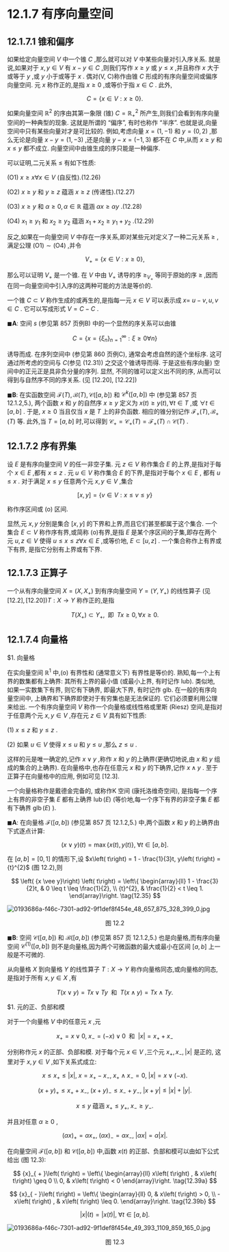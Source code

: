 # 12.1.7 有序向量空间

## 12.1.7.1 锥和偏序

如果给定向量空间 $V$ 中一个锥 $C$ ,那么就可以对 $V$ 中某些向量对引入序关系. 就是说,如果对于 $x, y \in  V$ 有 $x - y \in  C$ ,则我们写作 $x \geq  y$ 或 $y \leq  x$ ,并且称作 $x$ 大于或等于 $y$ ,或 $y$ 小于或等于 $x$ . 偶对(V, C)称作由锥 $C$ 形成的有序向量空间或偏序向量空间. 元 $x$ 称作正的,是指 $x \geq  0$ ,或等价于指 $x \in  C$ . 此外,

$$
C = \{ x \in  V : x \geq  0\} . \tag{12.25}
$$

如果向量空间 ${\mathbb{R}}^{2}$ 的序由其第一象限 (锥) $C = {\mathbb{R}}_{ + }^{2}$ 所产生,则我们会看到有序向量空间的一种典型的现象. 这就是所谓的 “偏序”, 有时也称作 “半序”. 也就是说,向量空间中只有某些向量对才是可比较的. 例如,考虑向量 $x = \left( {1, - 1}\right)$ 和 $y = \left( {0,2}\right)$ ,那么无论是向量 $x - y = \left( {1, - 3}\right)$ ,还是向量 $y - x = \left( {-1,3}\right)$ 都不在 $C$ 中,从而 $x \geq  y$ 和 $x \leq  y$ 都不成立. 向量空间中由锥生成的序只能是一种偏序.

可以证明,二元关系 $\leq$ 有如下性质:

(O1) $x \geq  x\forall x \in  V$ (自反性).(12.26)

(O2) $x \geq  y$ 和 $y \geq  z$ 蕴涵 $x \geq  z$ (传递性).(12.27)

(O3) $x \geq  y$ 和 $\alpha  \geq  0,\alpha  \in  \mathbb{R}$ 蕴涵 ${\alpha x} \geq  {\alpha y}$ .(12.28)

(O4) ${x}_{1} \geq  {y}_{1}$ 和 ${x}_{2} \geq  {y}_{2}$ 蕴涵 ${x}_{1} + {x}_{2} \geq  {y}_{1} + {y}_{2}$ .(12.29)

反之,如果在一向量空间 $V$ 中存在一序关系,即对某些元对定义了一种二元关系 $\geq$ ,满足公理 $\left( {\mathrm{O}1}\right)  \sim  \left( {\mathrm{O}4}\right)$ ,并令

$$
{V}_{ + } = \{ x \in  V : x \geq  0\} , \tag{12.30}
$$

那么可以证明 ${V}_{ + }$ 是一个锥. 在 $V$ 中由 ${V}_{ + }$ 诱导的序 ${ \geq  }_{{V}_{ + }}$ 等同于原始的序 $\geq$ ,因而在同一向量空间中引入序的这两种可能的方法是等价的.

一个锥 $C \subset  V$ 称作生成的或再生的,是指每一元 $x \in  V$ 可以表示成 $x =$ $u - v, u, v \in  C$ . 它可以写成形式 $V = C - C$ .

$\blacksquare \mathbf{A}$: 空间 $s$ (参见第 857 页例B) 中的一个显然的序关系可以由锥

$$
C = \left\{  {x = {\left\{  {\xi }_{n}\right\}  }_{n = 1}^{\infty } : \xi  \geq  0\forall n}\right\}   \tag{12.31}
$$

诱导而成. 在序列空间中 (参见第 860 页例C), 通常会考虑自然的逐个坐标序. 这可通过所考虑的空间与 $C\left( \text{参见 (12.31)) 之交这个锥诱导而得. 于是这些有序向量}\right)$ 空间中的正元正是具非负分量的序列. 显然, 不同的锥可以定义出不同的序, 从而可以得到与自然序不同的序关系. (见 [12.20], [12.22])

$\blacksquare \mathbf{B}$: 在实函数空间 $\mathcal{F}\left( T\right) ,\mathcal{B}\left( T\right) ,\mathcal{C}\left( \left\lbrack  {a, b}\right\rbrack  \right)$ 和 ${\mathcal{C}}^{k}\left( \left\lbrack  {a, b}\right\rbrack  \right)$ 中 (参见第 857 页 12.1.2,5.), 两个函数 $x$ 和 $y$ 的自然序 $x \geq  y$ 定义为 $x\left( t\right)  \geq  y\left( t\right) ,\forall t \in  T$ ,或 $\forall t \in  \left\lbrack  {a, b}\right\rbrack$ . 于是, $x \geq  0$ 当且仅当 $x$ 是 $T$ 上的非负函数. 相应的锥分别记作 ${\mathcal{F}}_{ + }\left( T\right) ,{\mathcal{B}}_{ + }\left( T\right)$ 等. 此外,当 $T = \left\lbrack  {a, b}\right\rbrack$ 时,可以得到 ${\mathcal{C}}_{ + } = {\mathcal{C}}_{ + }\left( T\right)  = {\mathcal{F}}_{ + }\left( T\right)  \cap  \mathcal{C}\left( T\right)$ .

## 12.1.7.2 序有界集

设 $E$ 是有序向量空间 $V$ 的任一非空子集. 元 $z \in  V$ 称作集合 $E$ 的上界,是指对于每个 $x \in  E$ ,都有 $x \leq  z$ . 元 $u \in  V$ 称作集合 $E$ 的下界,是指对于每个 $x \in  E$ , 都有 $u \leq  x$ . 对于满足 $x \leq  y$ 任意两个元 $x, y \in  V$ ,集合

$$
\left\lbrack  {x, y}\right\rbrack   = \{ v \in  V : x \leq  v \leq  y\}  \tag{12.32}
$$

称作序区间或 (o) 区间.

显然,元 $x, y$ 分别是集合 $\left\lbrack  {x, y}\right\rbrack$ 的下界和上界,而且它们甚至都属于这个集合. 一个集合 $E \subset  V$ 称作序有界,或简称 (o)有界,是指 $E$ 是某个序区间的子集,即存在两个元 $u, z \in  V$ 使得 $u \leq  x \leq  z\forall x \in  E$ ,或等价地, $E \subset  \left\lbrack  {u, z}\right\rbrack$ . 一个集合称作上有界或下有界, 是指它分别有上界或有下界.

## 12.1.7.3 正算子

一个从有序向量空间 $X = \left( {X,{X}_{ + }}\right)$ 到有序向量空间 $Y = \left( {Y,{Y}_{ + }}\right)$ 的线性算子 (见 $\left\lbrack  {12.2}\right\rbrack  ,\left\lbrack  {12.20}\right\rbrack  )T : X \rightarrow  Y$ 称作正的,是指

$$
T\left( {X}_{ + }\right)  \subset  {Y}_{ + },\;\text{ 即 }\;{Tx} \geq  0,\forall x \geq  0. \tag{12.33}
$$

## 12.1.7.4 向量格

$1. 向量格

在实向量空间 ${\mathbb{R}}^{1}$ 中,(o) 有界性和 (通常意义下) 有界性是等价的. 熟知,每一个上有界的数集都有上确界: 其所有上界的最小值 (或最小上界, 有时记作 lub). 类似地, 如果一实数集下有界, 则它有下确界, 即最大下界, 有时记作 glb. 在一般的有序向量空间中, 上确界和下确界即使对于有穷集也是无法保证的. 它们必须要利用公理来给出. 一个有序向量空间 $V$ 称作一个向量格或线性格或里斯 (Riesz) 空间,是指对于任意两个元 $x, y \in  V$ ,存在元 $z \in  V$ 具有如下性质:

(1) $x \leq  z$ 和 $y \leq  z$ .

(2) 如果 $u \in  V$ 使得 $x \leq  u$ 和 $y \leq  u$ ,那么 $z \leq  u$ .

这样的元是唯一确定的,记作 $x \vee  y$ ,称作 $x$ 和 $y$ 的上确界(更确切地说,由 $x$ 和 $y$ 组成的集合的上确界). 在向量格中,也存在任意元 $x$ 和 $y$ 的下确界,记作 $x \land  y$ . 至于正算子在向量格中的应用, 例如可见 [12.3].

一个向量格称作是戴德金完备的, 或称作K 空间 (康托洛维奇空间), 是指每一个序上有界的非空子集 $E$ 都有上确界 $\operatorname{lub}\left( E\right)$ (等价地,每一个序下有界的非空子集 $E$ 都有下确界 $\operatorname{glb}\left( E\right)$ ).

$\blacksquare \mathbf{A}$: 在向量格 $\mathcal{F}\left( \left\lbrack  {a, b}\right\rbrack  \right)$ (参见第 857 页 12.1.2,5.) 中,两个函数 $x$ 和 $y$ 的上确界由下式逐点计算:

$$
\left( {x \vee  y}\right) \left( t\right)  = \max \{ x\left( t\right) , y\left( t\right) \} ,\;\forall t \in  \left\lbrack  {a, b}\right\rbrack  . \tag{12.34}
$$

在 $\left\lbrack  {a, b}\right\rbrack   = \left\lbrack  {0,1}\right\rbrack$ 的情形下,设 $x\left( t\right)  = 1 - \frac{1}{3}t, y\left( t\right)  = {t}^{2}$ (图 12.2),则

$$
\left( {x \vee  y}\right) \left( t\right)  = \left\{  \begin{array}{ll} 1 - \frac{3}{2}t, & 0 \leq  t \leq  \frac{1}{2}, \\  {t}^{2}, & \frac{1}{2} < t \leq  1. \end{array}\right.  \tag{12.35}
$$

![0193686a-f46c-7301-ad92-9f1def8f454e_48_657_875_328_399_0.jpg](/images/0193686a-f46c-7301-ad92-9f1def8f454e_48_657_875_328_399_0.jpg)

<center>图 12.2</center>

$\blacksquare \mathbf{B}$: 空间 $\mathcal{C}\left( \left\lbrack  {a, b}\right\rbrack  \right)$ 和 $\mathcal{B}\left( \left\lbrack  {a, b}\right\rbrack  \right)$ (参见第 857 页 12.1.2,5.) 也是向量格,而有序向量空间 ${\mathcal{C}}^{\left( 1\right) }\left( \left\lbrack  {a, b}\right\rbrack  \right)$ 则不是向量格,因为两个可微函数的最大或最小在区间 $\left\lbrack  {a, b}\right\rbrack$ 上一般是不可微的.

从向量格 $X$ 到向量格 $Y$ 的线性算子 $T : X \rightarrow  Y$ 称作向量格同态,或向量格的同态,是指对于所有 $x, y \in  X$ ,有

$$
T\left( {x \vee  y}\right)  = {Tx} \vee  {Ty}\;\text{ 和 }\;T\left( {x \land  y}\right)  = {Tx} \land  {Ty}. \tag{12.36}
$$

$1. 元的正、负部和模

对于一个向量格 $V$ 中的任意元 $x$ ,元

$$
{x}_{ + } = x \vee  0,\;{x}_{ - } = \left( {-x}\right)  \vee  0\;\text{ 和 }\;\left| x\right|  = {x}_{ + } + {x}_{ - } \tag{12.37}
$$

分别称作元 $x$ 的正部、负部和模. 对于每个元 $x \in  V$ ,三个元 ${x}_{ + },{x}_{ - },\left| x\right|$ 是正的, 这里对于 $x, y \in  V$ ,如下关系式成立:

$$
x \leq  {x}_{ + } \leq  \left| x\right| ,\;x = {x}_{ + } - {x}_{ - },\;{x}_{ + } \land  {x}_{ - } = 0,\;\left| x\right|  = x \vee  \left( {-x}\right) . \tag{12.38a}
$$

$$
{\left( x + y\right) }_{ + } \leq  {x}_{ + } + {x}_{ - },\;{\left( x + y\right) }_{ - } \leq  {x}_{ - } + {y}_{ - },\;\left| {x + y}\right|  \leq  \left| x\right|  + \left| y\right| . \tag{12.38b}
$$

$$
x \leq  y\text{ 蕴涵 }{x}_{ + } \leq  {y}_{ + },\;{x}_{ - } \geq  {y}_{ - }. \tag{12.38c}
$$

并且对任意 $\alpha  \geq  0$ ,

$$
{\left( \alpha x\right) }_{ + } = \alpha {x}_{ + },\;{\left( \alpha x\right) }_{ - } = \alpha {x}_{ - },\;\left| {\alpha x}\right|  = \alpha \left| x\right| . \tag{12.38d}
$$

在向量空间 $\mathcal{F}\left( \left\lbrack  {a, b}\right\rbrack  \right)$ 和 $\mathcal{C}\left( \left\lbrack  {a, b}\right\rbrack  \right)$ 中,函数 $x\left( t\right)$ 的正部、负部和模可以由如下公式给出 (图 12.3):

$$
{x}_{ + }\left( t\right)  = \left\{  \begin{array}{ll} x\left( t\right) , & x\left( t\right)  \geq  0 \\  0, & x\left( t\right)  < 0 \end{array}\right.  \tag{12.39a}
$$

$$
{x}_{ - }\left( t\right)  = \left\{  \begin{array}{ll} 0, & x\left( t\right)  > 0, \\   - x\left( t\right) , & x\left( t\right)  \leq  0. \end{array}\right.  \tag{12.39b}
$$

$$
\left| x\right| \left( t\right)  = \left| {x\left( t\right) }\right| ,\;\forall t \in  \left\lbrack  {a, b}\right\rbrack  . \tag{12.39c}
$$

![0193686a-f46c-7301-ad92-9f1def8f454e_49_393_1109_859_165_0.jpg](/images/0193686a-f46c-7301-ad92-9f1def8f454e_49_393_1109_859_165_0.jpg)

<center>图 12.3</center>

